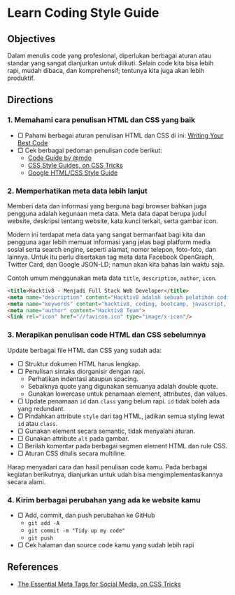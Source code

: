 # Learn Coding Style Guide

## Objectives

Dalam menulis code yang profesional, diperlukan berbagai aturan atau standar yang sangat dianjurkan untuk diikuti. Selain code kita bisa lebih rapi, mudah dibaca, dan komprehensif; tentunya kita juga akan lebih produktif.

## Directions

### 1. Memahami cara penulisan HTML dan CSS yang baik

- ▢ Pahami berbagai aturan penulisan HTML dan CSS di ini: [Writing Your Best Code](http://learn.shayhowe.com/html-css/writing-your-best-code)
- ▢ Cek berbagai pedoman penulisan code berikut:
  - [Code Guide by @mdo](http://codeguide.co)
  - [CSS Style Guides, on CSS Tricks](https://css-tricks.com/css-style-guides)
  - [Google HTML/CSS Style Guide](https://google.github.io/styleguide/htmlcssguide.xml)

### 2. Memperhatikan meta data lebih lanjut

Memberi data dan informasi yang berguna bagi browser bahkan juga pengguna adalah kegunaan meta data. Meta data dapat berupa judul website, deskripsi tentang website, kata kunci terkait, serta gambar icon.

Modern ini terdapat meta data yang sangat bermanfaat bagi kita dan pengguna agar lebih memuat informasi yang jelas bagi platform media sosial serta search engine, seperti alamat, nomor telepon, foto-foto, dan lainnya. Untuk itu perlu disertakan tag meta data Facebook OpenGraph, Twitter Card, dan Google JSON-LD; namun akan kita bahas lain waktu saja.

Contoh umum menggunakan meta data `title`, `description`, `author`, `icon`.

```html
<title>Hacktiv8 - Menjadi Full Stack Web Developer</title>
<meta name="description" content="Hacktiv8 adalah sebuah pelatihan coding fulltime di Jakarta yang membantu pemula untuk menjadi fullstack developer dalam 12 minggu.">
<meta name="keywords" content="hacktiv8, coding, bootcamp, javascript, web, developer">
<meta name="author" content="Hacktiv8 Team">
<link rel="icon" href="//favicon.ico" type="image/x-icon"/>
```

### 3. Merapikan penulisan code HTML dan CSS sebelumnya

Update berbagai file HTML dan CSS yang sudah ada:

- ▢ Struktur dokumen HTML harus lengkap.
- ▢ Penulisan sintaks diorganisir dengan rapi.
  - Perhatikan indentasi ataupun spacing.
  - Sebaiknya quote yang digunakan semuanya adalah double quote.
  - Gunakan lowercase untuk penamaan element, attributes, dan values.
- ▢ Update penamaan `id` dan `class` yang belum rapi. `id` tidak boleh ada yang redundant.
- ▢ Pindahkan attribute `style` dari tag HTML, jadikan semua styling lewat `id` atau `class`.
- ▢ Gunakan element secara semantic, tidak menyalahi aturan.
- ▢ Gunakan attribute `alt` pada gambar.
- ▢ Berilah komentar pada berbagai segmen element HTML dan rule CSS.
- ▢ Aturan CSS ditulis secara multiline.

Harap menyadari cara dan hasil penulisan code kamu. Pada berbagai kegiatan berikutnya, dianjurkan untuk udah bisa mengimplementasikannya secara alami.

### 4. Kirim berbagai perubahan yang ada ke website kamu

- ▢ Add, commit, dan push perubahan ke GitHub
  - `git add -A`
  - `git commit -m "Tidy up my code"`
  - `git push`
- ▢ Cek halaman dan source code kamu yang sudah lebih rapi

## References

- [The Essential Meta Tags for Social Media, on CSS Tricks](https://css-tricks.com/essential-meta-tags-social-media)
